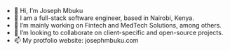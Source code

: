 - 👋 Hi, I’m Joseph Mbuku
- 👀 I am a full-stack software engineer, based in Nairobi, Kenya.
- 🌱 I’m mainly working on Fintech and MedTech Solutions, among others.
- 💞️ I’m looking to collaborate on client-specific and open-source projects.
- 📫 My protfolio website: josephmbuku.com

<!---
jowey-jose/jowey-jose is a ✨ special ✨ repository because its `README.md` (this file) appears on your GitHub profile.
You can click the Preview link to take a look at your changes.
--->
